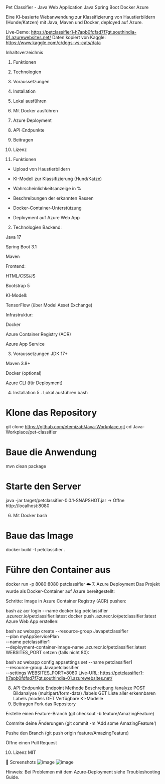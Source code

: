 Pet Classifier - Java Web Application
Java
Spring Boot
Docker
Azure

Eine KI-basierte Webanwendung zur Klassifizierung von Haustierbildern (Hunde/Katzen) mit Java, Maven und Docker, deployed auf Azure.

Live-Demo: https://petclassifier1-h7apb0fdfsd7f7gt.southindia-01.azurewebsites.net/
Daten kopiert von Kaggle: https://www.kaggle.com/c/dogs-vs-cats/data

Inhaltsverzeichnis
1. Funktionen
2. Technologien
3. Voraussetzungen
4. Installation
5. Lokal ausführen
6. Mit Docker ausführen
7. Azure Deployment
8. API-Endpunkte
9. Beitragen
10. Lizenz

1. Funktionen
  -  Upload von Haustierbildern
  -  KI-Modell zur Klassifizierung (Hund/Katze)

  -  Wahrscheinlichkeitsanzeige in %

  -  Beschreibungen der erkannten Rassen

  -  Docker-Container-Unterstützung

  -  Deployment auf Azure Web App


2. Technologien
Backend:

Java 17

Spring Boot 3.1

Maven

Frontend:

HTML/CSS/JS

Bootstrap 5

KI-Modell:

TensorFlow (über Model Asset Exchange)

Infrastruktur:

Docker

Azure Container Registry (ACR)

Azure App Service

3. Voraussetzungen
JDK 17+

Maven 3.8+

Docker (optional)

Azure CLI (für Deployment)

4. Installation
5 . Lokal ausführen
bash
# Klone das Repository
git clone https://github.com/etemizab/Java-Workplace.git
cd Java-Workplace/pet-classifier

# Baue die Anwendung
mvn clean package

# Starte den Server
java -jar target/petclassifier-0.0.1-SNAPSHOT.jar
→ Öffne http://localhost:8080

6. Mit Docker
bash
# Baue das Image
docker build -t petclassifier .

# Führe den Container aus
docker run -p 8080:8080 petclassifier
☁️ 7. Azure Deployment
Das Projekt wurde als Docker-Container auf Azure bereitgestellt:

Schritte:
Image in Azure Container Registry (ACR) pushen:

bash
az acr login --name <ACR-NAME>
docker tag petclassifier <ACR-NAME>.azurecr.io/petclassifier:latest
docker push <ACR-NAME>.azurecr.io/petclassifier:latest
Azure Web App erstellen:

bash
az webapp create --resource-group Javapetclassifier \
                 --plan myAppServicePlan \
                 --name petclassifier1 \
                 --deployment-container-image-name <ACR-NAME>.azurecr.io/petclassifier:latest
WEBSITES_PORT setzen (falls nicht 80):

bash
az webapp config appsettings set --name petclassifier1 \
                                --resource-group Javapetclassifier \
                                --settings WEBSITES_PORT=8080
Live-URL: https://petclassifier1-h7apb0fdfsd7f7gt.southindia-01.azurewebsites.net/

8. API-Endpunkte
Endpoint	Methode	Beschreibung
/analyze	POST	Bildanalyse (multipart/form-data)
/labels	GET	Liste aller erkennbaren Labels
/models	GET	Verfügbare KI-Modelle
9. Beitragen
Fork das Repository

Erstelle einen Feature-Branch (git checkout -b feature/AmazingFeature)

Commite deine Änderungen (git commit -m 'Add some AmazingFeature')

Pushe den Branch (git push origin feature/AmazingFeature)

Öffne einen Pull Request

10. Lizenz
MIT

📸 Screenshots
![image](https://github.com/user-attachments/assets/69ddefca-3f0b-4204-981d-100249a1d0f6)
![image](https://github.com/user-attachments/assets/6af8fd48-7105-415a-9c59-e60a41e9c478)

 Hinweis: Bei Problemen mit dem Azure-Deployment siehe Troubleshooting Guide.
